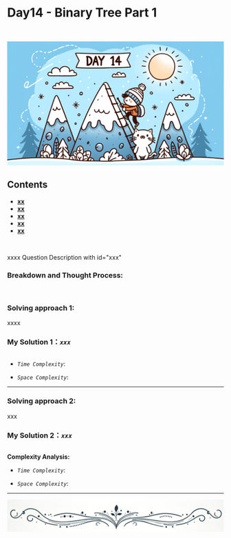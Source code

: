 # Day14 - Binary Tree Part 1
<br>

![Day14](https://github.com/samuelusc/Algomuscle/blob/main/assets/Day14/day14.png)
<br>


## Contents
* **[xx](#xxx)**
* **[xx](#)**
* **[xx](#)**
* **[xx](#)**
* **[xx](#)**
<br>

xxxx Question Description with id="xxx"

### Breakdown and Thought Process:  
<br>

### Solving approach 1:


xxxx


### My Solution 1：_`xxx`_  

  
```python


```


- *`Time Complexity`*:

  
- *`Space Complexity`*:
---
  
### Solving approach 2:  


xxx

 
### My Solution 2：_`xxx`_  

  
```python


```


**Complexity Analysis:**  

- *`Time Complexity`*:

  
- *`Space Complexity`*:
---

![dividing line](https://github.com/samuelusc/Algomuscle/blob/main/assets/dividingline.gif)










